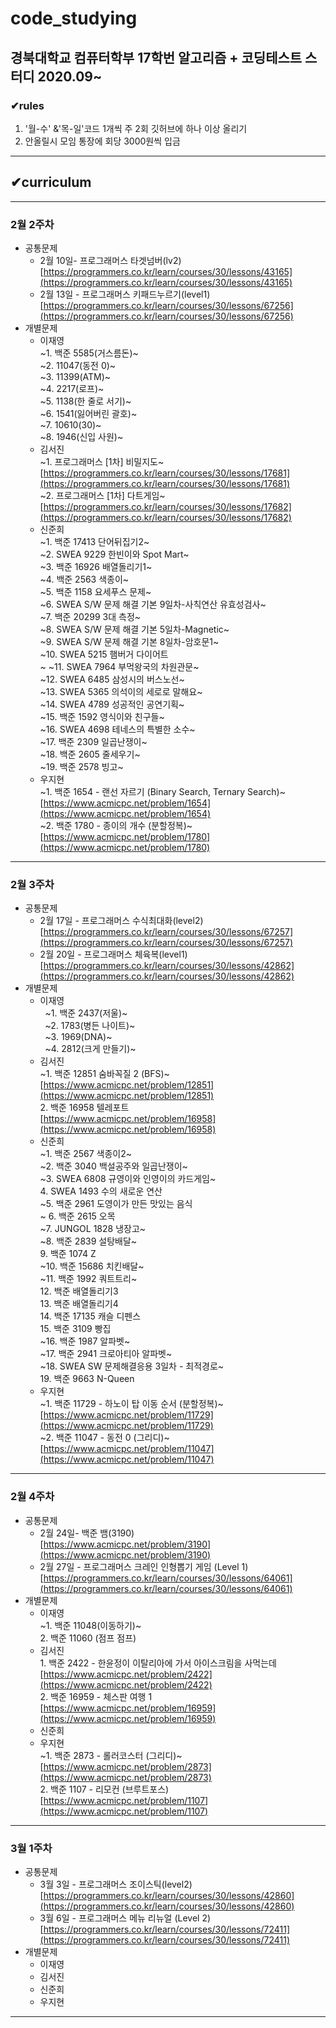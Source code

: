 # code_studying
## 경북대학교 컴퓨터학부 17학번 알고리즘 + 코딩테스트 스터디 2020.09~
### ✔rules
  1. '월-수' &'목-일'코드 1개씩 주 2회 깃허브에 하나 이상 올리기
  2. 안올릴시 모임 통장에 회당 3000원씩 입금
---
## ✔curriculum

---

### 2월 2주차

- 공통문제
    - 2월 10일- 프로그래머스 타겟넘버(lv2)  [https://programmers.co.kr/learn/courses/30/lessons/43165](https://programmers.co.kr/learn/courses/30/lessons/43165)
    - 2월 13일 - 프로그래머스 키패드누르기(level1)  [https://programmers.co.kr/learn/courses/30/lessons/67256](https://programmers.co.kr/learn/courses/30/lessons/67256)
- 개별문제
    - 이재영<br>
      ~1. 백준 5585(거스름돈)~<br>
      ~2. 11047(동전 0)~<br>
      ~3. 11399(ATM)~<br>
      ~4. 2217(로프)~<br>
      ~5. 1138(한 줄로 서기)~<br>
      ~6. 1541(잃어버린 괄호)~<br>
      ~7. 10610(30)~<br>
      ~8. 1946(신입 사원)~<br>
    - 김서진   
      ~1\. 프로그래머스 [1차] 비밀지도~      
      [https://programmers.co.kr/learn/courses/30/lessons/17681](https://programmers.co.kr/learn/courses/30/lessons/17681)   
      ~2\. 프로그래머스 [1차] 다트게임~   
      [https://programmers.co.kr/learn/courses/30/lessons/17682](https://programmers.co.kr/learn/courses/30/lessons/17682)
    - 신준희<br>
      ~1. 백준 17413 단어뒤집기2~<br>
      ~2. SWEA 9229 한빈이와 Spot Mart~<br>
      ~3. 백준 16926 배열돌리기1~<br>
      ~4. 백준 2563 색종이~<br>
      ~5. 백준 1158 요세푸스 문제~<br>
      ~6. SWEA S/W 문제 해결 기본 9일차-사칙연산 유효성검사~<br>
      ~7. 백준 20299 3대 측정~<br>
      ~8. SWEA S/W 문제 해결 기본 5일차-Magnetic~<br>
      ~9. SWEA S/W 문제 해결 기본 8일차-암호문1~<br>
      ~10. SWEA 5215 햄버거 다이어트<br>~
      ~11. SWEA 7964 부먹왕국의 차원관문~<br>
      ~12. SWEA 6485 삼성시의 버스노선~<br>
      ~13. SWEA 5365 의석이의 세로로 말해요~<br>
      ~14. SWEA 4789 성공적인 공연기획~<br>
      ~15. 백준 1592 영식이와 친구들~<br>
      ~16. SWEA 4698 테네스의 특별한 소수~<br>
      ~17. 백준 2309 일곱난쟁이~<br>
      ~18. 백준 2605 줄세우기~<br>
      ~19. 백준 2578 빙고~<br>
    - 우지현   
      ~1\. 백준 1654 - 랜선 자르기 (Binary Search, Ternary Search)~   
      [https://www.acmicpc.net/problem/1654](https://www.acmicpc.net/problem/1654)   
      ~2\. 백준 1780 - 종이의 개수 (분할정복)~  
      [https://www.acmicpc.net/problem/1780](https://www.acmicpc.net/problem/1780)

---

### 2월 3주차

- 공통문제
    - 2월 17일 - 프로그래머스 수식최대화(level2)   [https://programmers.co.kr/learn/courses/30/lessons/67257](https://programmers.co.kr/learn/courses/30/lessons/67257)
    - 2월 20일 - 프로그래머스 체육복(level1)   [https://programmers.co.kr/learn/courses/30/lessons/42862](https://programmers.co.kr/learn/courses/30/lessons/42862)
- 개별문제<br>
    - 이재영<br>
&nbsp; ~1. 백준 2437(저울)~<br>
&nbsp; ~2. 1783(병든 나이트)~<br>
&nbsp; ~3. 1969(DNA)~      
&nbsp; ~4. 2812(크게 만들기)~<br>
    - 김서진   
      ~1\. 백준 12851 숨바꼭질 2 (BFS)~   
      [https://www.acmicpc.net/problem/12851](https://www.acmicpc.net/problem/12851)     
      2\. 백준 16958 텔레포트   
      [https://www.acmicpc.net/problem/16958](https://www.acmicpc.net/problem/16958)   
    - 신준희<br>
      ~1. 백준 2567 색종이2~<br>
      ~2. 백준 3040 백설공주와 일곱난쟁이~<br>
      ~3. SWEA 6808 규영이와 인영이의 카드게임~<br>
      4. SWEA 1493 수의 새로운 연산<br>
      ~5. 백준 2961 도영이가 만든 맛있는 음식<br>~
      6. 백준 2615 오목<br>
      ~7. JUNGOL 1828 냉장고~<br>
      ~8. 백준 2839 설탕배달~<br>
      9. 백준 1074 Z<br>
      ~10. 백준 15686 치킨배달~<br>
      ~11. 백준 1992 쿼트트리~<br>
      12. 백준 배열돌리기3<br>
      13. 백준 배열돌리기4<br>
      14. 백준 17135 캐슬 디펜스<br>
      15. 백준 3109 빵집<br>
      ~16. 백준 1987 알파벳~<br>
      ~17. 백준 2941 크로아티아 알파벳~<br>
      ~18. SWEA SW 문제해결응용 3일차 - 최적경로~<br>
      19. 백준 9663 N-Queen<br/>
    - 우지현   
      ~1\. 백준 11729 - 하노이 탑 이동 순서 (분할정복)~   
      [https://www.acmicpc.net/problem/11729](https://www.acmicpc.net/problem/11729)   
      ~2\. 백준 11047 - 동전 0 (그리디)~  
      [https://www.acmicpc.net/problem/11047](https://www.acmicpc.net/problem/11047)
    
---

### 2월 4주차

- 공통문제
    - 2월 24일- 백준 뱀(3190)   
    [https://www.acmicpc.net/problem/3190](https://www.acmicpc.net/problem/3190)
    - 2월 27일 - 프로그래머스 크레인 인형뽑기 게임 (Level 1)  [https://programmers.co.kr/learn/courses/30/lessons/64061](https://programmers.co.kr/learn/courses/30/lessons/64061)
- 개별문제
    - 이재영<br>
    ~1\. 백준 11048(이동하기)~<br>
    2\. 백준 11060 (점프 점프)<br>
    - 김서진   
    1\. 백준 2422 - 한윤정이 이탈리아에 가서 아이스크림을 사먹는데   
    [https://www.acmicpc.net/problem/2422](https://www.acmicpc.net/problem/2422)   
    2\. 백준 16959 - 체스판 여행 1   
    [https://www.acmicpc.net/problem/16959](https://www.acmicpc.net/problem/16959)   
    - 신준희
    - 우지현   
      ~1\. 백준 2873 - 롤러코스터 (그리디)~   
      [https://www.acmicpc.net/problem/2873](https://www.acmicpc.net/problem/2873)   
      2\. 백준 1107 - 리모컨 (브루트포스)  
      [https://www.acmicpc.net/problem/1107](https://www.acmicpc.net/problem/1107)
      
---

### 3월 1주차

- 공통문제
    - 3월 3일 - 프로그래머스 조이스틱(level2)  [https://programmers.co.kr/learn/courses/30/lessons/42860](https://programmers.co.kr/learn/courses/30/lessons/42860)
    - 3월 6일 - 프로그래머스 메뉴 리뉴얼 (Level 2) [https://programmers.co.kr/learn/courses/30/lessons/72411](https://programmers.co.kr/learn/courses/30/lessons/72411)
- 개별문제
    - 이재영
    - 김서진
    - 신준희
    - 우지현

---

